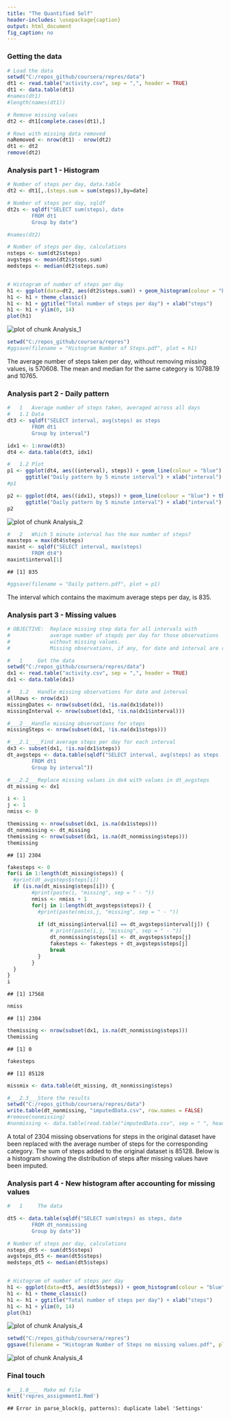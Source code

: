 ```yaml
---
title: "The Quantified Self"
header-includes: \usepackage{caption}
output: html_document
fig_caption: no
---
```






### Getting the data

```r
# Load the data
setwd("C:/repos_github/coursera/repres/data")
dt1 <- read.table("activity.csv", sep = ",", header = TRUE)
dt1 <- data.table(dt1)
#names(dt1)
#length(names(dt1))

# Remove missing values
dt2 <- dt1[complete.cases(dt1),]

# Rows with missing data removed
naRemoved <- nrow(dt1) - nrow(dt2)
dt1 <- dt2
remove(dt2)
```

### Analysis part 1 - Histogram

```r
# Number of steps per day, data.table
dt2 <- dt1[,.(steps.sum = sum(steps)),by=date]

# Number of steps per day, sqldf
dt2s <- sqldf("SELECT sum(steps), date 
        FROM dt1
        Group by date")

#names(dt2)

# Number of steps per day, calculations
nsteps <- sum(dt2$steps)
avgsteps <- mean(dt2$steps.sum)
medsteps <- median(dt2$steps.sum)


# Histogram of number of steps per day
h1 <- ggplot(data=dt2, aes(dt2$steps.sum)) + geom_histogram(colour = "blue", fill = "grey")
h1 <- h1 + theme_classic()
h1 <- h1 + ggtitle("Total number of steps per day") + xlab("steps")
h1 <- h1 + ylim(0, 14)
plot(h1)
```

![plot of chunk Analysis_1](figure/Analysis_1-1.png) 

```r
setwd("C:/repos_github/coursera/repres")
#ggsave(filename = "Histogram Number of Steps.pdf", plot = h1)
```

The average number of steps taken per day, without removing missing values, is 570608. The mean and median for the same category is 10788.19  and 10765.


### Analysis part 2 - Daily pattern

```r
#   1   Average number of steps taken, averaged across all days
#   1.1 Data
dt3 <- sqldf("SELECT interval, avg(steps) as steps 
        FROM dt1
        Group by interval")

idx1 <- 1:nrow(dt3)
dt4 <- data.table(dt3, idx1)

#   1.2 Plot
p1 <- ggplot(dt4, aes((interval), steps)) + geom_line(colour = "blue") + theme_classic() + 
      ggtitle("Daily pattern by 5 minute interval") + xlab("interval")
#p1

p2 <- ggplot(dt4, aes((idx1), steps)) + geom_line(colour = "blue") + theme_classic() + 
      ggtitle("Daily pattern by 5 minute interval") + xlab("interval")
p2
```

![plot of chunk Analysis_2](figure/Analysis_2-1.png) 

```r
#   2   Which 5 minute interval has the max number of steps?
maxsteps = max(dt4$steps)
maxint <- sqldf("SELECT interval, max(steps)
        FROM dt4")
maxint$interval[1]
```

```
## [1] 835
```

```r
#ggsave(filename = "Daily pattern.pdf", plot = p1)
```

The interval which contains the maximum average steps per day, is 835.



### Analysis part 3 - Missing values

```r
# OBJECTIVE:  Replace missing step data for all intervals with
#             average number of stepds per day for those observations
#             without missing values.
#             Missing observations, if any, for date and interval are removed.

#   1     Get the data
setwd("C:/repos_github/coursera/repres/data")
dx1 <- read.table("activity.csv", sep = ",", header = TRUE)
dx1 <- data.table(dx1)

#   1.2   Handle missing observations for date and interval
allRows <- nrow(dx1)
missingDates <- nrow(subset(dx1, !is.na(dx1$date)))
missingInterval <- nrow(subset(dx1, !is.na(dx1$interval)))

#___2___Handle missing observations for steps
missingSteps <- nrow(subset(dx1, !is.na(dx1$steps)))

#___2.1____Find average steps per day for each interval
dx3 <- subset(dx1, !is.na(dx1$steps))
dt_avgsteps <- data.table(sqldf("SELECT interval, avg(steps) as steps 
        FROM dt1
        Group by interval"))

#___2.2___Replace missing values in dx4 with values in dt_avgsteps
dt_missing <- dx1

i <- 1
j <- 1
nmiss <- 0

themissing <- nrow(subset(dx1, is.na(dx1$steps)))
dt_nonmissing <- dt_missing
themissing <- nrow(subset(dx1, is.na(dt_nonmissing$steps)))
themissing
```

```
## [1] 2304
```

```r
fakesteps <- 0
for(i in 1:length(dt_missing$steps)) {
  #print(dt_avgsteps$steps[i])
  if (is.na(dt_missing$steps[i])) {
        #print(paste(i, "missing", sep = " - "))
        nmiss <- nmiss + 1
        for(j in 1:length(dt_avgsteps$steps)) {
          #print(paste(nmiss,j, "missing", sep = " - "))
          
          if (dt_missing$interval[i] == dt_avgsteps$interval[j]) {
              # print(paste(i,j, "missing", sep = " - "))
              dt_nonmissing$steps[i] <- dt_avgsteps$steps[j]
              fakesteps <- fakesteps + dt_avgsteps$steps[j]
              break
          }
        }
  }
}
i
```

```
## [1] 17568
```

```r
nmiss
```

```
## [1] 2304
```

```r
themissing <- nrow(subset(dx1, is.na(dt_nonmissing$steps)))
themissing
```

```
## [1] 0
```

```r
fakesteps
```

```
## [1] 85128
```

```r
missmix <- data.table(dt_missing, dt_nonmissing$steps)

#___2.3___Store the results
setwd("C:/repos_github/coursera/repres/data")
write.table(dt_nonmissing, "imputedData.csv", row.names = FALSE)
#remove(nonmissing)
#nonmissing <- data.table(read.table("imputedData.csv", sep = " ", header = TRUE))
```

A total of 2304 missing observations for steps in the original dataset have been replaced with the average number of steps for the corresponding category. The sum of steps added to the original dataset is 85128.
Below is a histogram showing the distribution of steps after missing values have been imputed.

### Analysis part 4 - New histogram after accounting for missing values

```r
#   1     The data

dt5 <- data.table(sqldf("SELECT sum(steps) as steps, date 
        FROM dt_nonmissing
        Group by date"))

# Number of steps per day, calculations
nsteps_dt5 <- sum(dt5$steps)
avgsteps_dt5 <- mean(dt5$steps)
medsteps_dt5 <- median(dt5$steps)


# Histogram of number of steps per day
h1 <- ggplot(data=dt5, aes(dt5$steps)) + geom_histogram(colour = "blue", fill = "grey")
h1 <- h1 + theme_classic()
h1 <- h1 + ggtitle("Total number of steps per day") + xlab("steps")
h1 <- h1 + ylim(0, 14)
plot(h1)
```

![plot of chunk Analysis_4](figure/Analysis_4-1.png) 

```r
setwd("C:/repos_github/coursera/repres")
ggsave(filename = "Histogram Number of Steps no missing values.pdf", plot = h1)
```

![plot of chunk Analysis_4](figure/Analysis_4-2.png) 

### Final touch

```r
#___1.0___  Make md file
knit('repres_assignment1.Rmd')
```

```
## Error in parse_block(g, patterns): duplicate label 'Settings'
```
